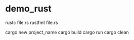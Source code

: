 # demo_rust

rustc file.rs
rustfmt file.rs

cargo new project_name
cargo build
cargo run
cargo clean
